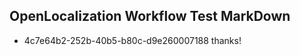 ## OpenLocalization Workflow Test MarkDown
* 4c7e64b2-252b-40b5-b80c-d9e260007188 thanks!

<!--HONumber=Jul16_HO2-->


